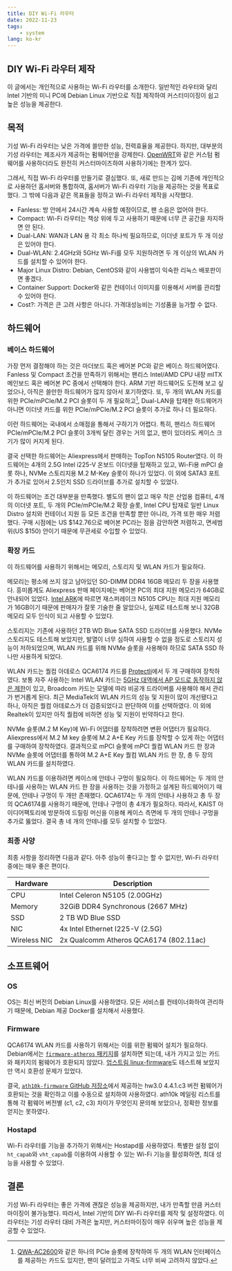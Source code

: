 ```yaml
---
title: DIY Wi-Fi 라우터
date: 2022-11-23
tags:
    - system
lang: ko-kr
---
```


## DIY Wi-Fi 라우터 제작

이 글에서는 개인적으로 사용하는 Wi-Fi 라우터를 소개한다.
일반적인 라우터와 달리 Intel 기반의 미니 PC에 Debian Linux 기반으로 직접 제작하여 커스터미이징이 쉽고 높은 성능을 제공한다.

## 목적

기성 Wi-Fi 라우터는 낮은 가격에 쓸만한 성능, 전력효율을 제공한다.
하지만, 대부분의 기성 라우터는 제조사가 제공하는 펌웨어만을 강제한다. [OpenWRT](https://openwrt.org)와 같은 커스텀 펌웨어를 사용하더라도 완전히 커스터마이즈하여 사용하기에는 한계가 있다.

그래서, 직접 Wi-Fi 라우터를 만들기로 결심했다.
또, 새로 만드는 김에 기존에 개인적으로 사용하던 홈서버와 통합하여, 홈서버가 Wi-Fi 라우터 기능을 제공하는 것을 목표로 했다.
그 밖에 다음과 같은 목표들을 정하고 Wi-Fi 라우터 제작을 시작했다.

* Fanless: 방 안에서 24시간 계속 사용할 예정이므로, 팬 소음은 없어야 한다.
* Compact: Wi-Fi 라우터는 책상 위에 두고 사용하기 때문에 너무 큰 공간을 차지하면 안 된다.
* Dual-LAN: WAN과 LAN 용 각 최소 하나씩 필요하므로, 이더넷 포트가 두 개 이상은 있어야 한다.
* Dual-WLAN: 2.4GHz와 5GHz Wi-Fi를 모두 지원하려면 두 개 이상의 WLAN 카드를 설치할 수 있어야 한다.
* Major Linux Distro: Debian, CentOS와 같이 사용법이 익숙한 리눅스 배포판이면 좋겠다.
* Container Support: Docker와 같은 컨테이너 이미지를 이용해서 서버를 관리할 수 있어야 한다.
* Cost?: 가격은 큰 고려 사항은 아니다. 가격대성능비는 기성품을 능가할 수 없다.

## 하드웨어

### 베이스 하드웨어

가장 먼저 결정해야 하는 것은 마더보드 혹은 베어본 PC와 같은 베이스 하드웨어였다.
Fanless 및 Compact 조건을 만족하기 위해서는 팬리스 Intel/AMD CPU 내장 mITX 메인보드 혹은 베어본 PC 중에서 선택해야 한다.
ARM 기반 하드웨어도 도전해 보고 싶었으나, 아직은 쓸만한 하드웨어가 많지 않아서 포기하였다.
또, 두 개의 WLAN 카드를 위한 PCIe/mPCIe/M.2 PCI 슬롯이 두 개 필요하고[^1], Dual-LAN을 탑재한 하드웨어가 아니면 이더넷 카드를 위한 PCIe/mPCIe/M.2 PCI 슬롯이 추가로 하나 더 필요하다.

이런 하드웨어는 국내에서 소매점을 통해서 구하기가 어렵다. 특히, 팬리스 하드웨어 PCIe/mPCIe/M.2 PCI 슬롯이 3개씩 달린 경우는 거의 없고, 팬이 있더라도 케이스 크기가 많이 커지게 된다.

결국 선택한 하드웨어는 Aliexpress에서 판매하는 TopTon N5105 Router였다.
이 하드웨어는 4개의 2.5G Intel i225-V 온보드 이더넷을 탑재하고 있고, Wi-Fi용 mPCI 슬롯 하나, NVMe 스토리지용 M.2 M-Key 슬롯이 하나가 있었다.
이 외에 SATA3 포트가 추가로 있어서 2.5인치 SSD 드라이브를 추가로 설치할 수 있었다.

이 하드웨어는 조건 대부분을 만족했다.
별도의 팬이 없고 매우 작은 산업용 컴퓨터, 4개의 이더넷 포트, 두 개의 PCIe/mPCIe/M.2 확장 슬롯, Intel CPU 탑재로 일반 Linux Distro 설치와 컨테이너 지원 등 모든 조건을 만족할 뿐만 아니라, 가격 또한 매우 저렴했다.
구매 시점에는 US $142.76으로 베어본 PC라는 점을 감안하면 저렴하고, 면세범위(US $150) 안이기 때문에 무관세로 수입할 수 있었다.

### 확장 카드

이 하드웨어를 사용하기 위해서는 메모리, 스토리지 및 WLAN 카드가 필요하다.

메모리는 평소에 쓰지 않고 남아있던 SO-DIMM DDR4 16GB 메모리 두 장을 사용했다.
흥미롭게도 Aliexpress 판매 페이지에는 베어본 PC의 최대 지원 메모리가 64GB로 안내되어 있었다. [Intel ARK](https://ark.intel.com/content/www/us/en/ark/products/212328/intel-celeron-processor-n5105-4m-cache-up-to-2-90-ghz.html)에 따르면 재스퍼레이크 N5105 CPU는 최대 지원 메모리가 16GB이기 때문에 판매자가 잘못 기술한 줄 알았으나, 실제로 테스트해 보니 32GB 메모리 모두 인식이 되고 사용할 수 있었다.

스토리지는 기존에 사용하던 2TB WD Blue SATA SSD 드라이브를 사용했다.
NVMe 스토리지도 테스트해 보았지만, 발열이 너무 심하여 사용할 수 없을 정도로 스토리지 성능이 저하되었으며, WLAN 카드를 위해 NVMe 슬롯을 사용해야 하므로 SATA SSD 하나만 사용하게 되었다.

WLAN 카드는 퀄컴 아데로스 QCA6174 카드를 [Protectli](https://protectli.com)에서 두 개 구매하여 장착하였다.
보통 자주 사용하는 Intel WLAN 카드는 [5GHz 대역에서 AP 모드로 동작하지 않은 제한](https://wireless.wiki.kernel.org/en/users/drivers/iwlwifi)이 있고, Broadcom 카드는 모델에 따라 비공개 드라이버를 사용해야 해서 관리가 번거롭게 된다.
최근 MediaTek의 WLAN 카드의 성능 및 지원이 많이 개선됐다고 하나, 아직은 퀄컴 아데로스가 더 검증되었다고 판단하여 이를 선택하였다.
이 외에 Realtek이 있지만 아직 퀄컴에 비하면 성능 및 지원이 빈약하다고 한다.

NVMe 슬롯(M.2 M Key)에 Wi-Fi 어댑터를 장착하려면 변환 어댑터가 필요하다. Aliexpress에서 M.2 M key 슬롯에 M.2 A+E Key 카드를 장착할 수 있게 하는 어댑터를 구매하여 장착하였다.
결과적으로 mPCI 슬롯에 mPCI 퀄컴 WLAN 카드 한 장과 NVMe 슬롯에 어댑터를 통하여 M.2 A+E Key 퀄컴 WLAN 카드 한 장, 총 두 장의 WLAN 카드를 설치하였다.

WLAN 카드를 이용하려면 케이스에 안테나 구멍이 필요하다.
이 하드웨어는 두 개의 안테나를 사용하는 WLAN 카드 한 장을 사용하는 것을 가정하고 설계된 하드웨어이기 때문에, 안테나 구멍이 두 개만 존재했다.
QCA6174는 두 개의 안테나 사용하고 총 두 장의 QCA6174를 사용하기 때문에, 안테나 구멍이 총 4개가 필요하다.
따라서, KAIST 아이디어팩토리에 방문하여 드릴링 머신을 이용해 케이스 측면에 두 개의 안테나 구멍을 추가로 뚫었다.
결국 총 네 개의 안테나를 모두 설치할 수 있었다.

### 최종 사양

최종 사항을 정리하면 다음과 같다.
아주 성능이 좋다고는 할 수 없지만, Wi-Fi 라우터 중에는 매우 좋은 편이다.

| Hardware     | Description                            |
| ------------ | ---------------------------------------|
| CPU          | Intel Celeron N5105 (2.00GHz)          |
| Memory       | 32GiB DDR4 Synchronous (2667 MHz)      |
| SSD          | 2 TB WD Blue SSD                       |
| NIC          | 4x Intel Ethernet I225-V (2.5G)        |
| Wireless NIC | 2x Qualcomm Atheros QCA6174 (802.11ac) |

## 소프트웨어

### OS

OS는 최신 버전의 Debian Linux를 사용하였다.
모든 서비스를 컨테이너화하여 관리하기 때문에, Debian 제공 Docker를 설치해서 사용했다.

### Firmware

QCA6174 WLAN 카드를 사용하기 위해서는 이를 위한 펌웨어 설치가 필요하다.
Debian에서는 [`firmware-atheros` 패키지](https://packages.debian.org/bullseye/firmware-atheros)를 설치하면 되는데, 내가 가지고 있는 카드와 패키지의 펌웨어가 호환되지 않았다.
[업스트림 linux-firmware](https://git.kernel.org/pub/scm/linux/kernel/git/firmware/linux-firmware.git)도 테스트해 보았지만 역시 호환성 문제가 있었다.

결국, [`ath10k-firmware` GitHub 저장소](https://github.com/kvalo/ath10k-firmware)에서 제공하는 hw3.0 4.4.1.c3 버전 펌웨어가 호환되는 것을 확인하고 이를 수동으로 설치하여 사용하였다.
ath10k 메일링 리스트를 통해 각 펌웨어 버전별 (c1, c2, c3) 차이가 무엇인지 문의해 보았으나, 정확한 정보를 얻지는 못하였다.

### Hostapd

Wi-Fi 라우터를 기능을 추가하기 위해서는 Hostapd를 사용하였다.
특별한 설정 없이 `ht_capab`와 `vht_capab`를 이용하여 사용할 수 있는 Wi-Fi 기능을 활성화하면, 최대 성능을 사용할 수 있었다.

## 결론

기성 Wi-Fi 라우터는 좋은 가격에 괜찮은 성능을 제공하지만, 내가 만족할 만큼 커스터마이징이 불가능했다.
따라서, Intel 기반의 DIY Wi-Fi 라우터를 제작 및 설정하였다.
이 라우터는 기성 라우터 대비 가격은 높지만, 커스터마이징이 매우 쉬우며 높은 성능을 제공할 수 있었다.

[^1]: [QWA-AC2600](https://www.qnap.com/en-us/product/qwa-ac2600)와 같은 하나의 PCIe 슬롯에 장착하여 두 개의 WLAN 인터페이스를 제공하는 카드도 있지만, 팬이 달려있고 가격도 너무 비싸 고려하지 않았다.
